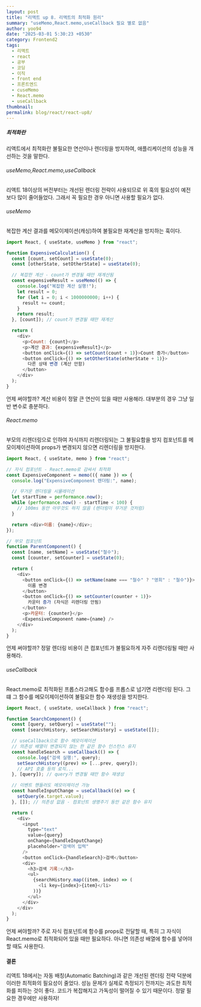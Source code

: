 ```yaml
---
layout: post
title: "리액트 up 8. 리액트의 최적화 원리"
summary: "useMemo,React.memo,useCallback 필요 별로 없음"
author: yoo94
date: "2025-03-01 5:30:23 +0530"
category: Frontend2
tags:
  - 리액트
  - react
  - 공부
  - 코딩
  - 이직
  - front end
  - 프론트엔드
  - cuseMemo
  - React.memo
  - useCallback
thumbnail:
permalink: blog/react/react-up8/
---
```


##### 최적화란

리액트에서 최적화란 불필요한 연산이나 렌더링을 방지하여, 애플리케이션의 성능을 개선하는 것을 말한다.

###### useMemo,React.memo,useCallback

리액트 18이상의 버전부터는 개선된 렌더링 전략이 사용되므로 위 훅의 필요성이 예전보다 많이 줄어들었다.
그래서 꼭 필요한 경우 아니면 사용할 필요가 없다.

###### useMemo

복잡한 계산 결과를 메모이제이션(캐싱)하여 불필요한 재계산을 방지하는 훅이다.

```js
import React, { useState, useMemo } from "react";

function ExpensiveCalculation() {
  const [count, setCount] = useState(0);
  const [otherState, setOtherState] = useState(0);

  // 복잡한 계산 - count가 변경될 때만 재계산됨
  const expensiveResult = useMemo(() => {
    console.log("복잡한 계산 실행!");
    let result = 0;
    for (let i = 0; i < 1000000000; i++) {
      result += count;
    }
    return result;
  }, [count]); // count가 변경될 때만 재계산

  return (
    <div>
      <p>Count: {count}</p>
      <p>계산 결과: {expensiveResult}</p>
      <button onClick={() => setCount(count + 1)}>Count 증가</button>
      <button onClick={() => setOtherState(otherState + 1)}>
        다른 상태 변경 (계산 안함)
      </button>
    </div>
  );
}
```

언제 써야할까? 계산 비용이 정말 큰 연산이 있을 때만 사용해라. 대부분의 경우 그냥 일반 변수로 충분하다.

###### React.memo

부모의 리렌더링으로 인하여 자식까지 리렌더링되는 그 불필요함을 방지
컴포넌트를 메모이제이션하여 props가 변경되지 않으면 리렌더링을 방지한다.

```js
import React, { useState, memo } from "react";

// 자식 컴포넌트 - React.memo로 감싸서 최적화
const ExpensiveComponent = memo(({ name }) => {
  console.log("ExpensiveComponent 렌더링:", name);

  // 무거운 렌더링을 시뮬레이션
  let startTime = performance.now();
  while (performance.now() - startTime < 100) {
    // 100ms 동안 아무것도 하지 않음 (렌더링이 무거운 것처럼)
  }

  return <div>이름: {name}</div>;
});

// 부모 컴포넌트
function ParentComponent() {
  const [name, setName] = useState("철수");
  const [counter, setCounter] = useState(0);

  return (
    <div>
      <button onClick={() => setName(name === "철수" ? "영희" : "철수")}>
        이름 변경
      </button>
      <button onClick={() => setCounter(counter + 1)}>
        카운터 증가 (자식은 리렌더링 안됨)
      </button>
      <p>카운터: {counter}</p>
      <ExpensiveComponent name={name} />
    </div>
  );
}
```

언제 써야할까? 정말 렌더링 비용이 큰 컴포넌트가 불필요하게 자주 리렌더링될 때만 사용해라.

###### useCallback

React.memo로 최적화된 프롭스라고해도 함수를 프롭스로 넘기면 리렌더링 된다.
그떄 그 함수를 메모이제이션하여 불필요한 함수 재생성을 방지한다.

```js
import React, { useState, useCallback } from "react";

function SearchComponent() {
  const [query, setQuery] = useState("");
  const [searchHistory, setSearchHistory] = useState([]);

  // useCallback으로 함수 메모이제이션
  // 의존성 배열이 변경되지 않는 한 같은 함수 인스턴스 유지
  const handleSearch = useCallback(() => {
    console.log("검색 실행:", query);
    setSearchHistory((prev) => [...prev, query]);
    // API 호출 등의 로직...
  }, [query]); // query가 변경될 때만 함수 재생성

  // 이벤트 핸들러도 메모이제이션 가능
  const handleInputChange = useCallback((e) => {
    setQuery(e.target.value);
  }, []); // 의존성 없음 - 컴포넌트 생명주기 동안 같은 함수 유지

  return (
    <div>
      <input
        type="text"
        value={query}
        onChange={handleInputChange}
        placeholder="검색어 입력"
      />
      <button onClick={handleSearch}>검색</button>
      <div>
        <h3>검색 기록:</h3>
        <ul>
          {searchHistory.map((item, index) => (
            <li key={index}>{item}</li>
          ))}
        </ul>
      </div>
    </div>
  );
}
```

언제 써야할까? 주로 자식 컴포넌트에 함수를 props로 전달할 때, 특히 그 자식이 React.memo로 최적화되어 있을 때만 필요하다. 아니면 의존성 배열에 함수를 넣어야 할 때도 사용한다.

#### 결론

리액트 18에서는 자동 배칭(Automatic Batching)과 같은 개선된 렌더링 전략 덕분에 이러한 최적화의 필요성이 줄었다.
성능 문제가 실제로 측정되기 전까지는 과도한 최적화를 피하는 것이 좋다.
코드가 복잡해지고 가독성이 떨어질 수 있기 때문이다. 정말 필요한 경우에만 사용하자!
